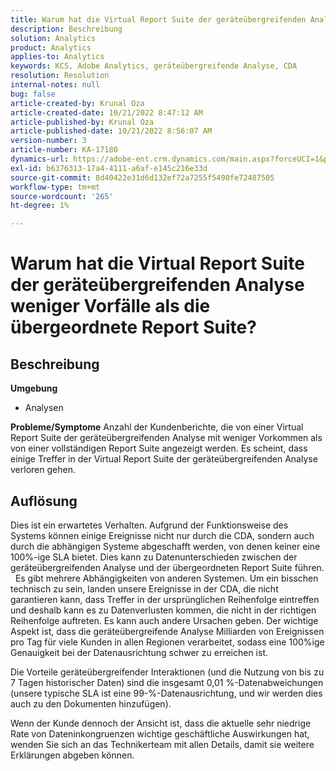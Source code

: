 ```yaml
---
title: Warum hat die Virtual Report Suite der geräteübergreifenden Analyse weniger Vorfälle als die übergeordnete Report Suite?
description: Beschreibung
solution: Analytics
product: Analytics
applies-to: Analytics
keywords: KCS, Adobe Analytics, geräteübergreifende Analyse, CDA
resolution: Resolution
internal-notes: null
bug: false
article-created-by: Krunal Oza
article-created-date: 10/21/2022 8:47:12 AM
article-published-by: Krunal Oza
article-published-date: 10/21/2022 8:56:07 AM
version-number: 3
article-number: KA-17180
dynamics-url: https://adobe-ent.crm.dynamics.com/main.aspx?forceUCI=1&pagetype=entityrecord&etn=knowledgearticle&id=e6ec45f4-1c51-ed11-bba2-0022480867fb
exl-id: b6376313-17a4-4111-a6af-e145c216e33d
source-git-commit: 8d40422e31d6d132ef72a7255f5490fe72487505
workflow-type: tm+mt
source-wordcount: '265'
ht-degree: 1%

---
```


# Warum hat die Virtual Report Suite der geräteübergreifenden Analyse weniger Vorfälle als die übergeordnete Report Suite?

## Beschreibung

<b>Umgebung</b>
- Analysen



<b>Probleme/Symptome</b>
Anzahl der Kundenberichte, die von einer Virtual Report Suite der geräteübergreifenden Analyse mit weniger Vorkommen als von einer vollständigen Report Suite angezeigt werden. Es scheint, dass einige Treffer in der Virtual Report Suite der geräteübergreifenden Analyse verloren gehen.


## Auflösung


Dies ist ein erwartetes Verhalten. Aufgrund der Funktionsweise des Systems können einige Ereignisse nicht nur durch die CDA, sondern auch durch die abhängigen Systeme abgeschafft werden, von denen keiner eine 100%-ige SLA bietet. Dies kann zu Datenunterschieden zwischen der geräteübergreifenden Analyse und der übergeordneten Report Suite führen.
 
Es gibt mehrere Abhängigkeiten von anderen Systemen. Um ein bisschen technisch zu sein, landen unsere Ereignisse in der CDA, die nicht garantieren kann, dass Treffer in der ursprünglichen Reihenfolge eintreffen und deshalb kann es zu Datenverlusten kommen, die nicht in der richtigen Reihenfolge auftreten. Es kann auch andere Ursachen geben. Der wichtige Aspekt ist, dass die geräteübergreifende Analyse Milliarden von Ereignissen pro Tag für viele Kunden in allen Regionen verarbeitet, sodass eine 100%ige Genauigkeit bei der Datenausrichtung schwer zu erreichen ist.

Die Vorteile geräteübergreifender Interaktionen (und die Nutzung von bis zu 7 Tagen historischer Daten) sind die insgesamt 0,01 %-Datenabweichungen (unsere typische SLA ist eine 99-%-Datenausrichtung, und wir werden dies auch zu den Dokumenten hinzufügen).

Wenn der Kunde dennoch der Ansicht ist, dass die aktuelle sehr niedrige Rate von Dateninkongruenzen wichtige geschäftliche Auswirkungen hat, wenden Sie sich an das Technikerteam mit allen Details, damit sie weitere Erklärungen abgeben können.
